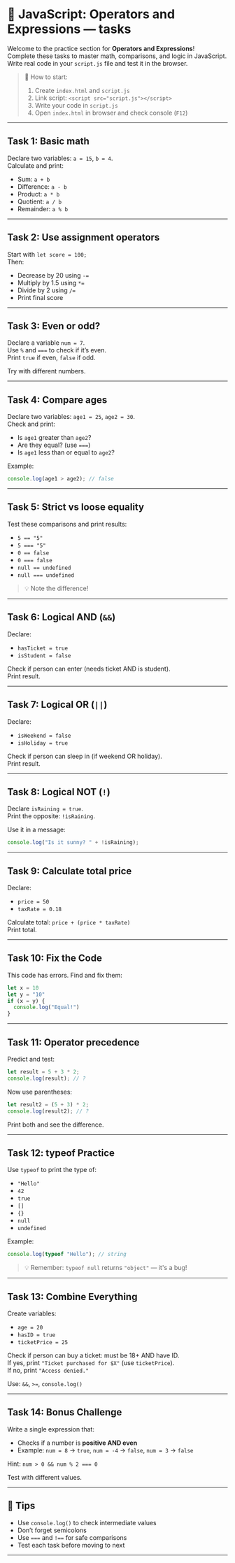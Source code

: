 # 🧩 JavaScript: Operators and Expressions — tasks

Welcome to the practice section for **Operators and Expressions**!  
Complete these tasks to master math, comparisons, and logic in JavaScript.  
Write real code in your `script.js` file and test it in the browser.

> 📝 How to start:
> 1. Create `index.html` and `script.js`
> 2. Link script: `<script src="script.js"></script>`
> 3. Write your code in `script.js`
> 4. Open `index.html` in browser and check console (`F12`)

---

## Task 1: Basic math

Declare two variables: `a = 15`, `b = 4`.  
Calculate and print:
- Sum: `a + b`
- Difference: `a - b`
- Product: `a * b`
- Quotient: `a / b`
- Remainder: `a % b`


---

## Task 2: Use assignment operators

Start with `let score = 100;`  
Then:
- Decrease by 20 using `-=`
- Multiply by 1.5 using `*=`
- Divide by 2 using `/=`
- Print final score

---

## Task 3: Even or odd?

Declare a variable `num = 7`.  
Use `%` and `===` to check if it’s even.  
Print `true` if even, `false` if odd.

Try with different numbers.

---

## Task 4: Compare ages

Declare two variables: `age1 = 25`, `age2 = 30`.  
Check and print:
- Is `age1` greater than `age2`?
- Are they equal? (use `===`)
- Is `age1` less than or equal to `age2`?

Example:
```javascript
console.log(age1 > age2); // false
```  


---

## Task 5: Strict vs loose equality

Test these comparisons and print results:
- `5 == "5"`
- `5 === "5"`
- `0 == false`
- `0 === false`
- `null == undefined`
- `null === undefined`


> 💡 Note the difference!

---

## Task 6: Logical AND (`&&`)

Declare:
- `hasTicket = true`
- `isStudent = false`

Check if person can enter (needs ticket AND is student).  
Print result.

---

## Task 7: Logical OR (`||`)

Declare:
- `isWeekend = false`
- `isHoliday = true`

Check if person can sleep in (if weekend OR holiday).  
Print result.

---

## Task 8: Logical NOT (`!`)

Declare `isRaining = true`.  
Print the opposite: `!isRaining`.


Use it in a message:
```javascript
console.log("Is it sunny? " + !isRaining);
``` 


---

## Task 9: Calculate total price

Declare:
- `price = 50`
- `taxRate = 0.18`

Calculate total: `price + (price * taxRate)`  
Print total.

---

## Task 10: Fix the Code

This code has errors. Find and fix them:

```javascript
let x = 10
let y = "10"
if (x = y) {
  console.log("Equal!")
}
``` 


---

## Task 11: Operator precedence

Predict and test:
```javascript
let result = 5 + 3 * 2;
console.log(result); // ?
``` 


Now use parentheses:
```javascript
let result2 = (5 + 3) * 2;
console.log(result2); // ?
``` 


Print both and see the difference.

---

## Task 12: typeof Practice

Use `typeof` to print the type of:
- `"Hello"`
- `42`
- `true`
- `[]`
- `{}`
- `null`
- `undefined`

Example:
```javascript
console.log(typeof "Hello"); // string
``` 


> 💡 Remember: `typeof null` returns `"object"` — it's a bug!

---

## Task 13: Combine Everything

Create variables:
- `age = 20`
- `hasID = true`
- `ticketPrice = 25`

Check if person can buy a ticket: must be 18+ AND have ID.  
If yes, print `"Ticket purchased for $X"` (use `ticketPrice`).  
If no, print `"Access denied."`

Use: `&&`, `>=`, `console.log()`

---

## Task 14: Bonus Challenge

Write a single expression that:
- Checks if a number is **positive AND even**
- Example: `num = 8` → `true`, `num = -4` → `false`, `num = 3` → `false`

Hint: `num > 0 && num % 2 === 0`

Test with different values.

---

## 🎯 Tips

- Use `console.log()` to check intermediate values
- Don’t forget semicolons
- Use `===` and `!==` for safe comparisons
- Test each task before moving to next

---